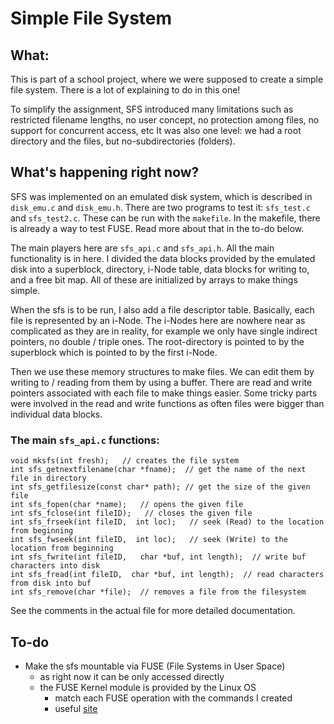 # Simple File System

## What:
This is part of a school project, where we were supposed to create a simple file system. There is a lot of explaining to do in
this one!

To simplify the assignment, SFS introduced many limitations such as restricted filename lengths, no user concept, no protection among files, no support for concurrent access, etc
It was also one level: we had a root directory and the files, but no-subdirectories (folders).

## What's happening right now?

SFS was implemented on an emulated disk system, which is described in `disk_emu.c` and `disk_emu.h`.
There are two programs to test it: `sfs_test.c` and `sfs_test2.c`.
These can be run with the `makefile`.
In the makefile, there is already a way to test FUSE. Read more about that in the to-do below.

The main players here are `sfs_api.c` and `sfs_api.h`. All the main functionality is in here. 
I divided the data blocks provided by the emulated disk into a superblock, directory, i-Node table, data blocks for writing to, and a free bit map. 
All of these are initialized by arrays to make things simple.

When the sfs is to be run, I also add a file descriptor table. Basically, each file is represented by an i-Node. The i-Nodes here are 
nowhere near as complicated as they are in reality, for example we only have
single indirect pointers, no double / triple ones. The root-directory is pointed to by the superblock which is pointed to by the first i-Node.  

Then we use these memory structures to make files. We can edit them by writing to / reading from them by using a buffer. There are read and write pointers associated with each file to make things easier. Some tricky parts were involved in the read and write functions as often files were bigger than individual data blocks.

### The main `sfs_api.c` functions:

```
void mksfs(int fresh);   // creates the file system 
int sfs_getnextfilename(char *fname);  // get the name of the next file in directory 
int sfs_getfilesize(const char* path); // get the size of the given file 
int sfs_fopen(char *name);   // opens the given file 
int sfs_fclose(int fileID);   // closes the given file 
int sfs_frseek(int fileID,  int loc);   // seek (Read) to the location from beginning 
int sfs_fwseek(int fileID,  int loc);   // seek (Write) to the location from beginning 
int sfs_fwrite(int fileID,   char *buf, int length);  // write buf characters into disk 
int sfs_fread(int fileID,  char *buf, int length);  // read characters from disk into buf 
int sfs_remove(char *file);  // removes a file from the filesystem 
```

See the comments in the actual file for more detailed documentation.

## To-do
- Make the sfs mountable via FUSE (File Systems in User Space)
  - as right now it can be only accessed directly
  - the FUSE Kernel module is provided by the Linux OS
    - match each FUSE operation with the commands I created
    - useful [site](http://www.maastaar.net/fuse/linux/filesystem/c/2016/05/21/writing-a-simple-filesystem-using-fuse/)
